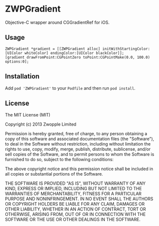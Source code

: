 # ZWPGradient

Objective-C wrapper around CGGradientRef for iOS.

## Usage

```objc
ZWPGradient *gradient = [[ZWPGradient alloc] initWithStartingColor:[UIColor whiteColor] endingColor:[UIColor blackColor]];
[gradient drawFromPoint:CGPointZero toPoint:CGPointMake(0.0, 100.0) options:0];
```

## Installation

Add `pod 'ZWPGradient'` to your `Podfile` and then run `pod install`.

## License

The MIT License (MIT)

Copyright (c) 2013 Zwopple Limited

Permission is hereby granted, free of charge, to any person obtaining a copy of
this software and associated documentation files (the "Software"), to deal in
the Software without restriction, including without limitation the rights to
use, copy, modify, merge, publish, distribute, sublicense, and/or sell copies of
the Software, and to permit persons to whom the Software is furnished to do so,
subject to the following conditions:

The above copyright notice and this permission notice shall be included in all
copies or substantial portions of the Software.

THE SOFTWARE IS PROVIDED "AS IS", WITHOUT WARRANTY OF ANY KIND, EXPRESS OR
IMPLIED, INCLUDING BUT NOT LIMITED TO THE WARRANTIES OF MERCHANTABILITY, FITNESS
FOR A PARTICULAR PURPOSE AND NONINFRINGEMENT. IN NO EVENT SHALL THE AUTHORS OR
COPYRIGHT HOLDERS BE LIABLE FOR ANY CLAIM, DAMAGES OR OTHER LIABILITY, WHETHER
IN AN ACTION OF CONTRACT, TORT OR OTHERWISE, ARISING FROM, OUT OF OR IN
CONNECTION WITH THE SOFTWARE OR THE USE OR OTHER DEALINGS IN THE SOFTWARE.